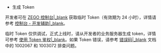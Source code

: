 - 生成 Token

开发者可在 [ZEGO 控制台\|_blank](https://console.zego.im/dashboard) 获取临时 Token（有效期为 24 小时），详情请参考 [控制台 - 开发辅助\|_blank](#16309)。

<div class="mk-warning">


临时 Token 仅供调试，正式上线时，请从开发者的业务服务器生成 token，详情可参考 [使用 Token 鉴权\|_blank](!Integration/User_Access_Control)。如果 Token 错误，请参考 [错误码\|_blank](!Error_Code/Error_Code) 文档中的 1002067 和 1003072 排查问题。
</div>



































